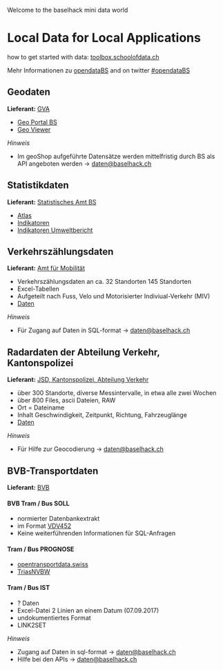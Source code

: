Welcome to the baselhack mini data world

**Local Data for Local Applications**
============================================================================
how to get started with data: [toolbox.schoolofdata.ch](http://toolbox.schoolofdata.ch)

Mehr Informationen zu [opendataBS](http://www.staatskanzlei.bs.ch/ogd) and on twitter [#opendataBS](https://twitter.com/hashtag/opendataBS?src=hash)

## Geodaten
**Lieferant:** [GVA](http://www.gva.bs.ch/)
* [Geo Portal BS](http://www.geo.bs.ch)
* [Geo Viewer](http://www.stadtplan.bs.ch)

*Hinweis*
* Im geoShop aufgeführte Datensätze werden mittelfristig durch BS als API angeboten werden -> daten@baselhack.ch

## Statistikdaten
**Lieferant:** [Statistisches Amt BS](http://www.statistik.bs.ch/)
* [Atlas](http://www.statistik.bs.ch/karten/basler-atlas.html)
* [Indikatoren](http://www.statistik.bs.ch/zahlen/indikatoren/portal.html)
* [Indikatoren Umweltbericht](http://www.umweltberichtbeiderbasel.bs.ch/umweltbericht/indikatoren.html)

## Verkehrszählungsdaten
**Lieferant:** [Amt für Mobilität](http://www.mobilitaet.bs.ch)
* Verkehrszählungsdaten an ca. 32 Standorten 145 Standorten
* Excel-Tabellen
* Aufgeteilt nach Fuss, Velo und Motorisierter Indiviual-Verkehr (MIV)
* [Daten](https://github.com/StakaBS/BaselHack)

*Hinweis*
* Für Zugang auf Daten in SQL-format -> daten@baselhack.ch

## Radardaten der Abteilung Verkehr, Kantonspolizei
**Lieferant:** [JSD, Kantonspolizei, Abteilung Verkehr](http://www.polizei.bs.ch)
* über 300 Standorte, diverse Messintervalle, in etwa alle zwei Wochen
* über 800 Files, ascii Dateien, RAW
* Ort = Dateiname
* Inhalt Geschwindigkeit, Zeitpunkt, Richtung, Fahrzeuglänge
* [Daten](https://github.com/StakaBS/BaselHack/tree/master/radardaten)

*Hinweis*
* Für Hilfe zur Geocodierung -> daten@baselhack.ch

##  BVB-Transportdaten
**Lieferant:** [BVB](http://bvb.ch)

#### BVB Tram / Bus SOLL
* normierter Datenbankextrakt
* im Format [VDV452](https://www.vdv.de/452--sdsv15.pdfx?forced=true)
* Keine weiterführenden Informationen für SQL-Anfragen

#### Tram / Bus PROGNOSE
* [opentransportdata.swiss](https://opentransportdata.swiss/de/cookbook/verwendung-der-api/)
* [TriasNVBW](triasNVBW)

#### Tram / Bus IST
* ? Daten
* Excel-Datei 2 Linien an einem Datum (07.09.2017)
* undokumentiertes Format
* LINK2SET

*Hinweis*
* Zugang auf Daten in sql-format -> daten@baselhack.ch
* Hilfe bei den APIs -> daten@baselhack.ch
